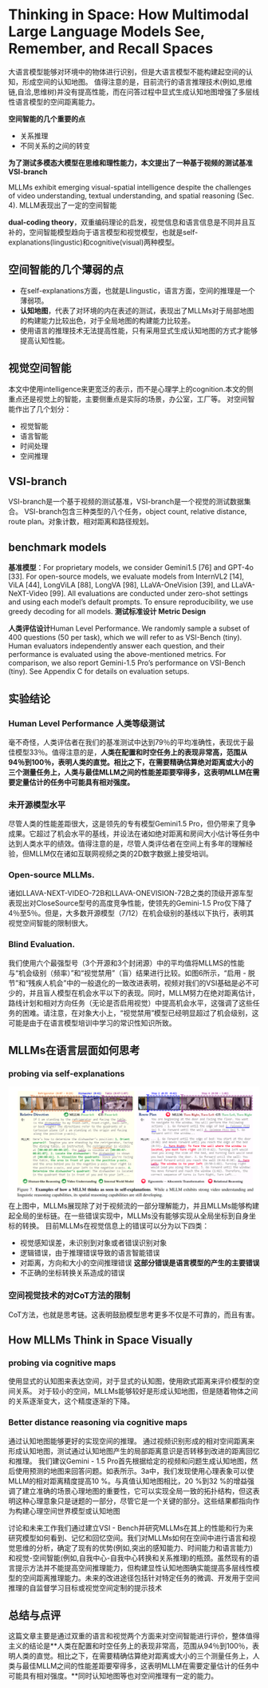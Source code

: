 # Thinking in Space: How Multimodal Large Language Models  See, Remember, and Recall Spaces
大语言模型能够对环境中的物体进行识别，但是大语言模型不能构建起空间的认知，形成空间的认知地图。
值得注意的是，目前流行的语言推理技术(例如,思维链,自洽,思维树)并没有提高性能，而在问答过程中显式生成认知地图增强了多层线性语言模型的空间距离能力。

**空间智能的几个重要的点**
- 关系推理
- 不同关系的之间的转变

**为了测试多模态大模型在思维和理性能力，本文提出了一种基于视频的测试基准VSI-branch**

MLLMs exhibit emerging visual-spatial intelligence despite the challenges of video understanding, textual understanding, and spatial reasoning (Sec. 4).
MLLM表现出了一定的空间智能

**dual-coding theory**，双重编码理论的启发，视觉信息和语言信息是不同并且互补的，空间智能模型趋向于语言模型和视觉模型，也就是self-explanations(lingustic)和cognitive(visual)两种模型。

## 空间智能的几个薄弱的点
- 在self-explanations方面，也就是Llingustic，语言方面，空间的推理是一个薄弱项。
- **认知地图**，代表了对环境的内在表述的测试，表现出了MLLMs对于局部地图的构建能力比较出色，对于全局地图的构建能力比较差。
- 使用语言的推理技术无法提高性能，只有采用显式生成认知地图的方式才能够提高认知性能。

## 视觉空间智能
本文中使用intelligence来更宽泛的表示，而不是心理学上的cognition.本文的侧重点还是视觉上的智能，主要侧重点是实际的场景，办公室，工厂等。
对空间智能作出了几个划分：
- 视觉智能
- 语言智能
- 时间处理
- 空间推理


## VSI-branch
VSI-branch是一个基于视频的测试基准，VSI-branch是一个视觉的测试数据集合。
VSI-branch包含三种类型的八个任务，object count, relative distance, route plan。对象计数，相对距离和路径规划。

## benchmark models
**基准模型**：For proprietary models, we consider Gemini1.5 [76] and GPT-4o [33]. For open-source models, we evaluate models from InternVL2 [14], ViLA [44], LongViLA [88], LongVA [98], LLaVA-OneVision [39], and LLaVA-NeXT-Video [99]. All evaluations are conducted under zero-shot settings and using each model’s default prompts. To ensure reproducibility, we use greedy decoding for all models.
**测试标准设计 Metric Design**


**人类评估设计**Human Level Performance. We randomly sample a subset of 400 questions (50 per task), which we will refer to as VSI-Bench (tiny). Human evaluators independently answer each question, and their performance is evaluated using the above-mentioned metrics. For comparison, we also report Gemini-1.5 Pro’s performance on VSI-Bench (tiny). See Appendix C for details on evaluation setups.

## 实验结论
### Human Level Performance 人类等级测试
毫不奇怪，人类评估者在我们的基准测试中达到79％的平均准确性，表现优于最佳模型33％。值得注意的是，**人类在配置和时空任务上的表现非常高，范围从94％到100％，表明人类的直觉。相比之下，在需要精确估算绝对距离或大小的三个测量任务上，人类与最佳MLLM之间的性能差距要窄得多，这表明MLLM在需要定量估计的任务中可能具有相对强度。**
### 未开源模型水平
尽管人类的性能差距很大，这是领先的专有模型Gemini1.5 Pro，但仍带来了竞争成果。它超过了机会水平的基线，并设法在诸如绝对距离和房间大小估计等任务中达到人类水平的绩效。值得注意的是，尽管人类评估者在空间上有多年的理解经验，但MLLM仅在诸如互联网视频之类的2D数字数据上接受培训。
### Open-source MLLMs.
诸如LLAVA-NEXT-VIDEO-72B和LLAVA-ONEVISION-72B之类的顶级开源车型表现出对CloseSource型号的高度竞争性能，使领先的Gemini-1.5 Pro仅下降了4％至5％。但是，大多数开源模型（7/12）在机会级别的基线以下执行，表明其视觉空间智能的限制很大。
### Blind Evaluation.
我们使用六个最强型号（3个开源和3个封闭源）中的平均值将MLLMS的性能与“机会级别（频率）”和“视觉禁用”（盲）结果进行比较。如图6所示，“启用 - 脱节”和“残疾人机会”中的一般退化的一致改进表明，视频对我们的VSI基础是必不可少的，并且盲人模型在机会水平以下的表现。同时，MLLM努力在绝对距离估计，路线计划和相对方向任务（无论是否启用视觉）中提高机会水平，这强调了这些任务的困难。请注意，在对象大小上，“视觉禁用”模型已经明显超过了机会级别，这可能是由于在语言模型培训中学习的常识性知识所致。


## MLLMs在语言层面如何思考
### probing via self-explanations
![](images/2025-03-04-14-17-18.png)
在上图中，MLLMs展现除了对于视频流的一部分理解能力，并且MLLMs能够构建起全局的坐标链。在一些错误实现中，MLLMs没有能够实现从全局坐标到自身坐标的转换。
目前MLLMs在视觉信息上的错误可以分为以下四类：
- 视觉感知误差，未识别到对象或者错误识别对象
- 逻辑错误，由于推理错误导致的语言智能错误
- 对距离，方向和大小的空间推理错误 **这部分错误是语言模型的产生的主要错误**
- 不正确的坐标转换关系造成的错误

### 空间视觉技术的对CoT方法的限制
CoT方法，也就是思考链。这表明鼓励模型思考更多不仅是不可靠的，而且有害。

## How MLLMs Think in Space Visually
### probing via cognitive maps
使用显式的认知图来表达空间，对于显式的认知图，使用欧式距离来评价模型的空间关系。
对于较小的空间，MLLMs能够较好是形成认知地图，但是随着物体之间的关系逐渐变大，这个精度逐渐的下降。

### Better distance reasoning via cognitive maps
通过认知地图能够更好的实现空间的推理。
通过视频识别形成的相对空间距离来形成认知地图，测试通过认知地图产生的局部距离意识是否转移到改进的距离回忆和推理。
我们建议Gemini - 1.5 Pro首先根据给定的视频和问题生成认知地图，然后使用预测的地图来回答问题。如表所示。3a中，我们发现使用心理表象可以使MLLM的相对距离精度提高10 %。与真值认知地图相比，20 %到32 %的增益强调了建立准确的场景心理地图的重要性，它可以实现全局一致的拓扑结构，但这表明这种心理意象只是谜题的一部分，尽管它是一个关键的部分。这些结果都指向作为构建心理空间世界模型或认知地图



讨论和未来工作我们通过建立VSI - Bench并研究MLLMs在其上的性能和行为来研究模型如何看到、记忆和回忆空间。我们对MLLMs如何在空间中进行语言和视觉思维的分析，确定了现有的优势(例如,突出的感知能力、时间能力和语言能力)和视觉-空间智能(例如,自我中心-自我中心转换和关系推理)的瓶颈。虽然现有的语言提示方法并不能提高空间推理能力，但构建显性认知地图确实能提高多层线性模型的空间距离推理能力。未来的改进途径包括针对特定任务的微调、开发用于空间推理的自监督学习目标或视觉空间定制的提示技术

## 总结与点评
这篇文章主要是通过双重的语言和视觉两个方面来对空间智能进行评价，整体值得主义的结论是**人类在配置和时空任务上的表现非常高，范围从94％到100％，表明人类的直觉。相比之下，在需要精确估算绝对距离或大小的三个测量任务上，人类与最佳MLLM之间的性能差距要窄得多，这表明MLLM在需要定量估计的任务中可能具有相对强度。**同时认知地图等也对空间推理有一定的能力。

